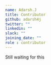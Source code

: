 ```yaml
---
name: Adarsh.J
title: Contributor
github: adarsh4j
twitter: ""
linkedin: ""
slack: ""
joining_date: ""
role : contributor
---
```


Still waiting for this
